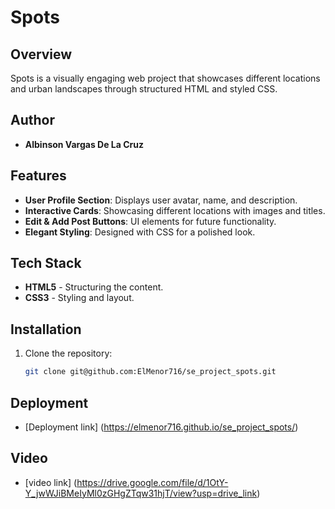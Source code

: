 # Spots

## Overview
Spots is a visually engaging web project that showcases different locations and urban landscapes through structured HTML and styled CSS.

## Author
- **Albinson Vargas De La Cruz**

## Features
- **User Profile Section**: Displays user avatar, name, and description.
- **Interactive Cards**: Showcasing different locations with images and titles.
- **Edit & Add Post Buttons**: UI elements for future functionality.
- **Elegant Styling**: Designed with CSS for a polished look.

## Tech Stack
- **HTML5** - Structuring the content.
- **CSS3** - Styling and layout.

## Installation
1. Clone the repository:
   ```sh
   git clone git@github.com:ElMenor716/se_project_spots.git

## Deployment
- [Deployment link] (https://elmenor716.github.io/se_project_spots/)

## Video
- [video link] (https://drive.google.com/file/d/1OtY-Y_jwWJiBMeIyMl0zGHgZTqw31hjT/view?usp=drive_link)
